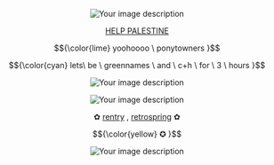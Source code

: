 <p align="center">
    <img src="https://files.catbox.moe/hky0w7.webp" alt="Your image description" />
</p>

<div align="center">

[HELP PALESTINE](https://arab.org/click-to-help/palestine/)
</div>


$${\color{lime} yoohoooo \ ponytowners  }$$

$${\color{cyan} lets\ be \ greennames \ and \ c+h \ for \ 3 \ hours }$$

   
<p align="center">
    <img src="https://media.discordapp.net/attachments/1216331712477397002/1249804645052973197/Untitled164_20240531113225.png?ex=667d1207&is=667bc087&hm=255ac9e9e6038077df8fd11b28d2ef53402f023bc9d658a13708ef28c814bb73&=&format=webp&quality=lossless&width=382&height=437" alt="Your image description" />
</p>
<p align="center">
    <img src="https://64.media.tumblr.com/a9e2065a3cebcd6b75ea782d734a1e3b/ddb75fe1265919cb-91/s250x400/e749ee38d7082332633c4a923a36a378ac2c8e05.gifv" alt="Your image description" />
</p>
<div align="center">

✿  [rentry](https://rentry.co/oneheartbeat) ,  [retrospring](https://retrospring.net/@tummmyaches) ✿
</div>

$${\color{yellow} ✪  }$$
<p align="center">
    <img src="https://files.catbox.moe/hky0w7.webp" alt="Your image description" />

